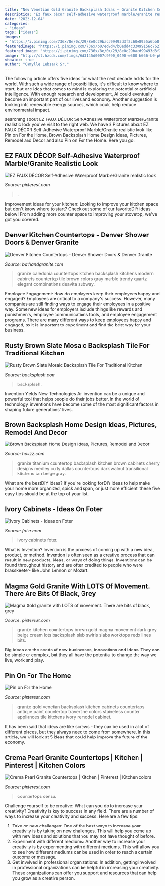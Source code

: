 ```yaml
---
title: "New Venetian Gold Granite Backsplash Ideas ~ Granite Kitchen Countertops Brown Gold Magma Movement Dark Grey Beige Cream Lots Backsplash Slab Swirls Slabs Worktops Redo Lines Bits"
description: "Ez faux décor self-adhesive waterproof marble/granite realistic look"
date: "2022-12-04"
categories:
- "ideas"
tags: ["ideas"]
images:
- "https://i.pinimg.com/736x/8e/0c/29/8e0c29bacd99493d3f2c60e8955a6bb8--granite-countertops-granite-kitchen.jpg"
featuredImage: "https://i.pinimg.com/736x/b0/ed/d4/b0edd4c33099156c7627089b04ea657c.jpg"
featured_image: "https://i.pinimg.com/736x/8e/0c/29/8e0c29bacd99493d3f2c60e8955a6bb8--granite-countertops-granite-kitchen.jpg"
image: "http://st.hzcdn.com/fimgs/6d3145d0007c9990_0490-w500-h666-b0-p0--traditional-kitchen.jpg"
ShowToc: true
author: "Camylle Lebsack Sr."
---
```



The following article offers five ideas for what the next decade holds for the world. With such a wide range of possibilities, it's difficult to know where to start, but one idea that comes to mind is exploring the potential of artificial intelligence. With enough research and development, AI could eventually become an important part of our lives and economy. Another suggestion is looking into renewable energy sources, which could help reduce environmental impact.

	

		
searching about EZ FAUX DÉCOR Self-Adhesive Waterproof Marble/Granite realistic look you've visit to the right web. We have 8 Pictures about EZ FAUX DÉCOR Self-Adhesive Waterproof Marble/Granite realistic look like Pin on For the Home, Brown Backsplash Home Design Ideas, Pictures, Remodel and Decor and also Pin on For the Home. Here you go:
		
    
## EZ FAUX DÉCOR Self-Adhesive Waterproof Marble/Granite Realistic Look

<img loading=lazy src="https://i.pinimg.com/736x/b0/ed/d4/b0edd4c33099156c7627089b04ea657c.jpg" onerror="this.onerror=null;this.src='https://tse3.mm.bing.net/th?id=OIP.MXM4008DqYv8-7Cd0ToLegHaFj&amp;pid=15.1';" alt="EZ FAUX DÉCOR Self-Adhesive Waterproof Marble/Granite realistic look">

_Source: pinterest.com_

>. 

	

Improvement ideas for your kitchen:
Looking to improve your kitchen space but don't know where to start? Check out some of our favoriteDIY ideas below! From adding more counter space to improving your stovetop, we've got you covered.

    
## Denver Kitchen Countertops - Denver Shower Doors &amp; Denver Granite

<img loading=lazy src="http://bathandgranite.com/wp-content/uploads/2015/12/New-Caledonia.jpg" onerror="this.onerror=null;this.src='https://tse2.mm.bing.net/th?id=OIP.tHxSPW0WTUWFaMUgM5gQkQHaE7&amp;pid=15.1';" alt="Denver Kitchen Countertops - Denver Shower Doors &amp; Denver Granite">

_Source: bathandgranite.com_

>granite caledonia countertops kitchen backsplash kitchens modern cabinets countertop tile brown colors gray marble trendy quartz elegant combinations deavita subway. 

	

Employee Engagement: How do employers keep their employees happy and engaged?
Employees are critical to a company's success. However, many companies are still finding ways to engage their employees in a positive way. Some new ideas for employers include things like rewards and punishments, employee communications tools, and employee engagement programs. There are many different ways to keep employees happy and engaged, so it is important to experiment and find the best way for your business.

    
## Rusty Brown Slate Mosaic Backsplash Tile For Traditional Kitchen

<img loading=lazy src="https://backsplash.com/wp-content/uploads/2014/08/1063-g2.jpg" onerror="this.onerror=null;this.src='https://tse4.mm.bing.net/th?id=OIP.1L675rF7iwxD6xi2wztZIAHaJ4&amp;pid=15.1';" alt="Rusty Brown Slate Mosaic Backsplash Tile For Traditional Kitchen">

_Source: backsplash.com_

>backsplash. 

	

Invention Yields New Technologies
An invention can be a unique and powerful tool that helps people do their jobs better. In the world of technology, inventions have become some of the most significant factors in shaping future generations' lives.

    
## Brown Backsplash Home Design Ideas, Pictures, Remodel And Decor

<img loading=lazy src="http://st.hzcdn.com/fimgs/6d3145d0007c9990_0490-w500-h666-b0-p0--traditional-kitchen.jpg" onerror="this.onerror=null;this.src='https://tse1.mm.bing.net/th?id=OIP.nXz76zOi-NiG_QXvC-rgXgHaJ3&amp;pid=15.1';" alt="Brown Backsplash Home Design Ideas, Pictures, Remodel and Decor">

_Source: houzz.com_

>granite titanium countertop backsplash kitchen brown cabinets cherry designs medley curly dallas countertops dark walnut transitional kitchens tan beige gray. 

	

What are the bestDIY ideas?
If you're looking forDIY ideas to help make your home more organized, spick and span, or just more efficient, these five easy tips should be at the top of your list.

    
## Ivory Cabinets - Ideas On Foter

<img loading=lazy src="https://foter.com/photos/title/ivory-cabinets.jpg" onerror="this.onerror=null;this.src='https://tse2.mm.bing.net/th?id=OIP.jJN-UM7yJWKPvUHqGwhICQHaKE&amp;pid=15.1';" alt="Ivory Cabinets - Ideas on Foter">

_Source: foter.com_

>ivory cabinets foter. 

	

What is Invention?
Invention is the process of coming up with a new idea, product, or method. Invention is often seen as a creative process that can result in new products, ideas, or ways of doing things. Inventions can be found throughout history and are often credited to people who were brasskeeter- like John Lennon or Mozart.

    
## Magma Gold Granite With LOTS Of Movement. There Are Bits Of Black, Grey

<img loading=lazy src="https://i.pinimg.com/736x/8e/0c/29/8e0c29bacd99493d3f2c60e8955a6bb8--granite-countertops-granite-kitchen.jpg" onerror="this.onerror=null;this.src='https://tse4.mm.bing.net/th?id=OIP.Cy3lIbPb2JFg6WrxIMNBRAHaE6&amp;pid=15.1';" alt="Magma Gold granite with LOTS of movement. There are bits of black, grey">

_Source: pinterest.com_

>granite kitchen countertops brown gold magma movement dark grey beige cream lots backsplash slab swirls slabs worktops redo lines bits. 

	

Big ideas are the seeds of new businesses, innovations and ideas. They can be simple or complex, but they all have the potential to change the way we live, work and play.

    
## Pin On For The Home

<img loading=lazy src="https://i.pinimg.com/736x/bb/04/7b/bb047bd0c07f25279df2fd5eca5f2604--backsplash-tile-backsplash-ideas.jpg" onerror="this.onerror=null;this.src='https://tse3.mm.bing.net/th?id=OIP.rfmdDFewmtj6N7RDRMTo7AHaJ6&amp;pid=15.1';" alt="Pin on For the Home">

_Source: pinterest.com_

>granite gold venetian backsplash kitchen cabinets countertops antique paint countertop travertine colors staineless counter appliances tile kitchens ivory remodel cabinet. 

	

It has been said that ideas are like screws - they can be used in a lot of different places, but they always need to come from somewhere. In this article, we will look at 5 ideas that could help improve the future of the economy.

    
## Crema Pearl Granite Countertops | Kitchen | Pinterest | Kitchen Colors

<img loading=lazy src="https://s-media-cache-ak0.pinimg.com/736x/d7/d8/0e/d7d80ee6888865f147591e829e37f087.jpg" onerror="this.onerror=null;this.src='https://tse2.mm.bing.net/th?id=OIP.WuAsgdVlHKV6ln4mN4BqUwHaFj&amp;pid=15.1';" alt="Crema Pearl Granite Countertops | Kitchen | Pinterest | Kitchen colors">

_Source: pinterest.com_

>countertops sensa. 

	

Challenge yourself to be creative: What can you do to increase your creativity?
Creativity is key to success in any field. There are a number of ways to increase your creativity and success. Here are a few tips: 
1. Take on new challenges: One of the best ways to increase your creativity is by taking on new challenges. This will help you come up with new ideas and solutions that you may not have thought of before. 
2. Experiment with different mediums: Another way to increase your creativity is by experimenting with different mediums. This will allow you to see how different mediums can be used in order to reach a certain outcome or message. 
3. Get involved in professional organizations: In addition, getting involved in professional organizations can be helpful in increasing your creativity. These organizations can offer you support and resources that can help you grow as a creative person.

